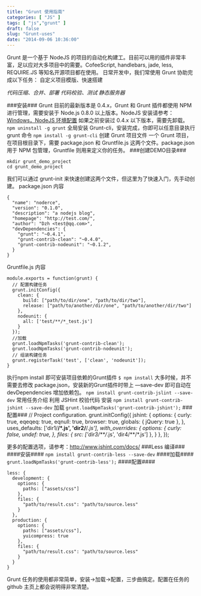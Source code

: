 ```yaml
---
title: "Grunt 使用指南"
categories: [ "JS" ]
tags: [ "js","grunt" ]
draft: false
slug: "Grunt-uses"
date: "2014-09-06 10:36:00"
---
```


Grunt 是一个基于 NodeJS 的项目的自动化构建工。目前可以用的插件非常丰富，足以应对大多项目中的需要。CofeeScript, handlebars, jade, less, REQUIRE.JS 等知名开源项目都在使用。
日常开发中，我们常使用 Grunt 协助完成以下任务：
自定义项目模版、快速搭建

*代码压缩、合并、部署
代码校验、测试
静态服务器*


<!--more-->


###安装###
Grunt 目前的最新版本是 0.4.x，Grunt 和 Grunt 插件都使用 NPM 进行管理，需要安装于 Node.js 0.8.0 以上版本。NodeJS 安装请参考：[Windows，NodeJS 环境配置][1]
如果之前安装过 0.4.x 以下版本，需要先卸载。
 `npm uninstall -g grunt`
全局安装 Grunt-cli，安装完成，你即可以任意目录执行 grunt 命令
`npm install -g grunt-cli`
创建 Grunt 项目文件
一个 Grunt 项目，在项目根目录下，需要 package.json 和 Gruntfile.js 这两个文件。package.json 用于 NPM 包管理，Gruntfile 则用来定义你的任务。
###创建DEMO目录###

    mkdir grunt_demo_project
    cd grunt_demo_project

我们可以通过 grunt-init 来快速创建这两个文件，但这里为了快速入门，先手动创建。
package.json 内容

    {
      "name": "noderce",
      "version": "0.1.0",
      "description": "a nodejs blog",
      "homepage": "http://test.com/",
      "author": "Dzh <test@qq.com>",
      "devDependencies": {
        "grunt": "~0.4.1",
    	"grunt-contrib-clean": "~0.4.0",
        "grunt-contrib-nodeunit": "~0.1.2",
      }
    }

Gruntfile.js 内容

    module.exports = function(grunt) {
      // 配置构建任务
      grunt.initConfig({
        clean: {
    	  build: ["path/to/dir/one", "path/to/dir/two"],
    	  release: ["path/to/another/dir/one", "path/to/another/dir/two"]
    	},
    	nodeunit: {
          all: ['test/**/*_test.js']
    	}
      });
      //加载
      grunt.loadNpmTasks('grunt-contrib-clean');
      grunt.loadNpmTasks('grunt-contrib-nodeunit');
      // 组装构建任务
      grunt.registerTask('test', ['clean', 'nodeunit']);
    }

执行npm install 即可安装项目依赖的Grunt插件
`$ npm install`
大多时候，并不需要去修改 package.json，安装新的Grunt插件时带上 —save-dev 即可自动在 devDependencies 增加依赖包。
`npm install grunt-contrib-jslint --save-dev`
常用任务介绍
利用 JSHint 校验代码
安装
`npm install grunt-contrib-jshint --save-dev`
加载
`grunt.loadNpmTasks('grunt-contrib-jshint');`
###配置###
    // Project configuration.
    grunt.initConfig({
      jshint: {
        options: {
          curly: true,
          eqeqeq: true,
          eqnull: true,
          browser: true,
          globals: {
            jQuery: true
          },
        },
        uses_defaults: ['dir1/**/*.js', 'dir2/**/*.js'],
        with_overrides: {
          options: {
            curly: false,
            undef: true,
          },
          files: {
            src: ['dir3/**/*.js', 'dir4/**/*.js']
          },
        }
      },
    });

更多的配置选项，请参考：http://www.jshint.com/docs/
###Less 编译###
####安装####
`npm install grunt-contrib-less --save-dev`
####加载####
`grunt.loadNpmTasks('grunt-contrib-less');`
####配置####

    less: {
      development: {
        options: {
          paths: ["assets/css"]
        },
        files: {
          "path/to/result.css": "path/to/source.less"
        }
      },
      production: {
        options: {
          paths: ["assets/css"],
          yuicompress: true
        },
        files: {
          "path/to/result.css": "path/to/source.less"
        }
      }
    }

Grunt 任务的使用都非常简单，安装->加载->配置，三步曲搞定。配置在任务的 github 主页上都会说明得非常清楚。


  [1]: http://yaml.sinaapp.com/js/windows-install-nodejs-and-npm.html